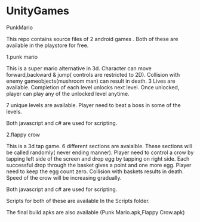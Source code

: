# UnityGames
PunkMario

This repo contains source files of 2 android games . Both of these are available in the playstore for free.

1.punk mario 

This is a super mario alternative in 3d. Character can move forward,backward & jump( controls are restricted to 2D). Collision with enemy gameobjects(mushroom man) can result in death. 3 Lives are available. Completion of each level unlocks next level. 
Once unlocked, player can play any of the unlocked level anytime.

7 unique levels are available. Player need to beat a boss in some of the levels.

Both javascript and c# are used for scripting.


2.flappy crow 

 This is a 3d tap game. 6 different sections are avaialble. These sections will be called randomly( never ending manner).
Player need to control a crow by tapping left side of the screen and drop egg by tapping on right side. Each successful drop through the basket gives a point and one more egg. Player need to keep the egg count zero. Collision with baskets results in death. Speed of the crow will be increasing gradually.

Both javascript and c# are used for scripting.



Scripts for both of these are available In the Scripts folder.

The final build apks are also available (Punk Mario.apk,Flappy Crow.apk)







